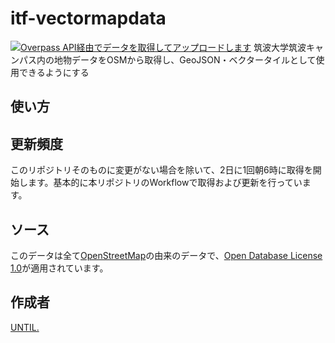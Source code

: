 # itf-vectormapdata
[![Overpass API経由でデータを取得してアップロードします](https://github.com/until-tsukuba/itf-vectormapdata/actions/workflows/fetchAndConvert.yaml/badge.svg)](https://github.com/until-tsukuba/itf-vectormapdata/actions/workflows/fetchAndConvert.yaml)
筑波大学筑波キャンパス内の地物データをOSMから取得し、GeoJSON・ベクタータイルとして使用できるようにする

## 使い方

## 更新頻度
このリポジトリそのものに変更がない場合を除いて、2日に1回朝6時に取得を開始します。基本的に本リポジトリのWorkflowで取得および更新を行っています。

## ソース
このデータは全て[OpenStreetMap](https://www.openstreetmap.org/)の由来のデータで、[Open Database License 1.0](http://opendatacommons.org/licenses/odbl/1.0/)が適用されています。

## 作成者
[UNTIL.](https://until.tsukuba.dev)
